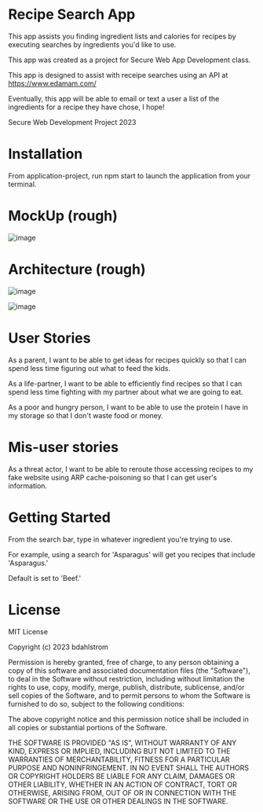 # Recipe Search App

This app assists you finding ingredient lists and calories for recipes by executing searches by ingredients you'd like to use.

This app was created as a project for Secure Web App Development class.

This app is designed to assist with receipe searches using an API at https://www.edamam.com/

Eventually, this app will be able to email or text a user a list of the ingredients for a recipe they have chose, I hope!

Secure Web Development Project 2023

# Installation

From application-project, run npm start to launch the application from your terminal.

# MockUp (rough)

![image](https://github.com/bdahlstrom/SecWebProj2023/assets/144755717/888bb916-acc0-4330-bd45-219a5879e659)


# Architecture (rough)

![image](https://github.com/bdahlstrom/SecWebProj2023/assets/144755717/db9b5743-7700-4533-8b78-24f919c72a05)

![image](https://github.com/bdahlstrom/SecWebProj2023/assets/144755717/7c444d80-ad17-4ad4-bb51-4ffa4d53fab4)




# User Stories

As a parent, I want to be able to get ideas for recipes quickly so that I can spend less time figuring out what to feed the kids.

As a life-partner, I want to be able to efficiently find recipes so that I can spend less time fighting with my partner about what we are going to eat.

As a poor and hungry person, I want to be able to use the protein I have in my storage so that I don't waste food or money.

# Mis-user stories

As a threat actor, I want to be able to reroute those accessing recipes to my fake website using ARP cache-poisoning so that I can get user's information.

# Getting Started

From the search bar, type in whatever ingredient you're trying to use.

For example, using a search for 'Asparagus' will get you recipes that include 'Asparagus.'  

Default is set to 'Beef.'


# License

MIT License

Copyright (c) 2023 bdahlstrom

Permission is hereby granted, free of charge, to any person obtaining a copy
of this software and associated documentation files (the "Software"), to deal
in the Software without restriction, including without limitation the rights
to use, copy, modify, merge, publish, distribute, sublicense, and/or sell
copies of the Software, and to permit persons to whom the Software is
furnished to do so, subject to the following conditions:

The above copyright notice and this permission notice shall be included in all
copies or substantial portions of the Software.

THE SOFTWARE IS PROVIDED "AS IS", WITHOUT WARRANTY OF ANY KIND, EXPRESS OR
IMPLIED, INCLUDING BUT NOT LIMITED TO THE WARRANTIES OF MERCHANTABILITY,
FITNESS FOR A PARTICULAR PURPOSE AND NONINFRINGEMENT. IN NO EVENT SHALL THE
AUTHORS OR COPYRIGHT HOLDERS BE LIABLE FOR ANY CLAIM, DAMAGES OR OTHER
LIABILITY, WHETHER IN AN ACTION OF CONTRACT, TORT OR OTHERWISE, ARISING FROM,
OUT OF OR IN CONNECTION WITH THE SOFTWARE OR THE USE OR OTHER DEALINGS IN THE
SOFTWARE.






